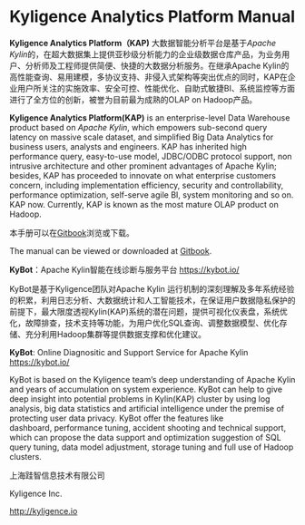 # Kyligence Analytics Platform Manual

**Kyligence Analytics Platform（KAP)** 大数据智能分析平台是基于*Apache Kylin*的，在超大数据集上提供亚秒级分析能力的企业级数据仓库产品，为业务用户、分析师及工程师提供简便、快捷的大数据分析服务。在继承Apache Kylin的高性能查询、易用建模，多协议支持、非侵入式架构等突出优点的同时，KAP在企业用户所关注的实施效率、安全可控、性能优化、自助式敏捷BI、系统监控等方面进行了全方位的创新，被誉为目前最为成熟的OLAP on Hadoop产品。

**Kyligence Analytics Platform(KAP)** is an enterprise-level Data Warehouse product based on *Apache Kylin*, which empowers sub-second query latency on massive scale dataset, and simplified Big Data Analytics for business users, analysts and engineers. KAP has inherited high performance query, easy-to-use model, JDBC/ODBC protocol support, non intrusive architecture and other prominent advantages of Apache Kylin; besides, KAP has proceeded to innovate on what enterprise customers concern, including implementation efficiency, security and controllability, performance optimization, self-serve agile BI, system monitoring and so on. KAP now. Currently, KAP is known as the most mature OLAP product on Hadoop.

本手册可以在[Gitbook](https://www.gitbook.com/book/kyligence/kap-manual)浏览或下载。

The manual can be viewed or downloaded at [Gitbook](https://www.gitbook.com/book/kyligence/kap-manual).



**KyBot**：Apache Kylin智能在线诊断与服务平台  https://kybot.io/

KyBot是基于Kyligence团队对Apache Kylin 运行机制的深刻理解及多年系统经验的积累，利用日志分析、大数据统计和人工智能技术，在保证用户数据隐私保护的前提下，最大限度透视Kylin(KAP)系统的潜在问题，提供可视化仪表盘，系统优化，故障排查，技术支持等功能，为用户优化SQL查询、调整数据模型、优化存储、充分利用Hadoop集群等提供数据支撑和优化建议。

**KyBot**: Online Diagnositic and Support Service for Apache Kylin https://kybot.io/

KyBot is based on the Kyligence team’s deep understanding of Apache Kylin and years of accumulation on system experience. KyBot can help to give deep insight into potential problems in Kylin(KAP) cluster by using log analysis, big data statistics and artificial intelligence under the premise of protecting user data privacy. KyBot offer the features like dashboard, performance tuning, accident shooting and technical support, which can propose the data support and optimization suggestion of SQL query tuning, data model adjustment, storage tuning and full use of Hadoop clusters.



上海跬智信息技术有限公司

Kyligence Inc.

http://kyligence.io

